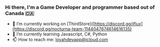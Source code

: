 ### Hi there, I'm a Game Developer and programmer based out of Canada 🇨🇦

- 🔭 I’m currently working on [ThirdStore]([https://discord.gg/iflux](https://discord.gg/nocturna-team-1144047674614616135)
- 🌱 I’m currently learning Javascript, C#, Python
- 📫 How to reach me: loyahdevapp@icloud.com
